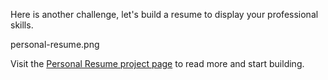 Here is another challenge,
let's build a resume
to display your professional
skills.

<image>personal-resume.png</image>

Visit the [Personal Resume project page](https://courses.bigbinaryacademy.com/projects/personal-resume/) to read more and start building.
